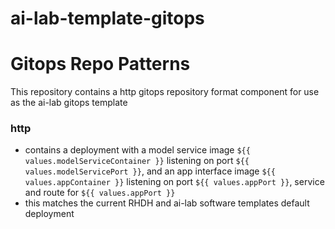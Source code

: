 # ai-lab-template-gitops

# Gitops Repo Patterns

This repository contains a http gitops repository format component for use as the ai-lab gitops template

### http 
- contains a deployment with a model service image `${{ values.modelServiceContainer }}` listening on port `${{ values.modelServicePort }}`, and an app interface image `${{ values.appContainer }}` listening on port `${{ values.appPort }}`, service and route for `${{ values.appPort }}`
- this matches the current RHDH and ai-lab software templates default deployment